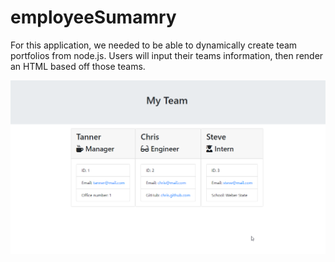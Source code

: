 # employeeSumamry

For this application, we needed to be able to dynamically create team portfolios from node.js.
Users will input their teams information, then render an HTML based off those teams. 

<img src = "Develop\myteam.png">

